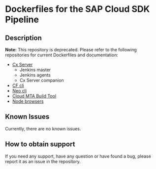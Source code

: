 # Dockerfiles for the SAP Cloud SDK Pipeline

## Description

**Note:** This repository is deprecated.
Please refer to the following repositories for current Dockerfiles and documentation:

* [Cx Server](https://github.com/SAP/devops-docker-cx-server)
    * Jenkins master
    * Jenkins agents
    * Cx Server companion
* [CF cli](https://github.com/SAP/devops-docker-cf-cli)
* [Neo cli](https://github.com/SAP/devops-docker-neo-cli)
* [Cloud MTA Build Tool](https://hub.docker.com/r/devxci/mbtci)
* [Node browsers](https://github.com/SAP/devops-docker-node-browsers)

## Known Issues
Currently, there are no known issues.

## How to obtain support
If you need any support, have any question or have found a bug, please report it as an issue in the repository.
